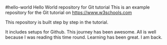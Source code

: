 #hello-world
Hello World repository for Git tutorial
This is an example repository for the Git tutorial on https://www.w3schools.com


This repository is built step by step in the tutorial.

It includes setups for Github.
This journey has been awesome.
All is well because I was reading this time round.
Learning has been great.
I am back.